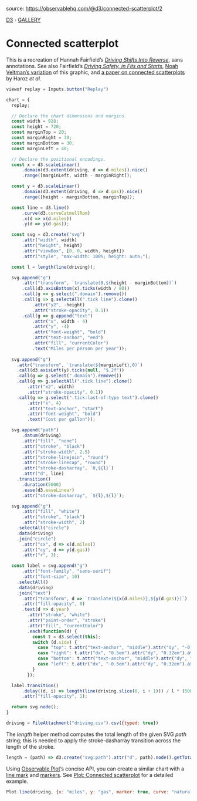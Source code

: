 source: https://observablehq.com/@d3/connected-scatterplot/2
<div style="color: grey; font: 13px/25.5px var(--sans-serif); text-transform: uppercase;"><h1 style="display: none;">Connected scatterplot</h1><a href="https://d3js.org/">D3</a> › <a href="/@d3/gallery">Gallery</a></div>

# Connected scatterplot

This is a recreation of Hannah Fairfield’s [*Driving Shifts Into Reverse*](http://www.nytimes.com/imagepages/2010/05/02/business/02metrics.html), sans annotations. See also Fairfield’s [*Driving Safety, in Fits and Starts*](http://www.nytimes.com/interactive/2012/09/17/science/driving-safety-in-fits-and-starts.html), [Noah Veltman’s variation](https://bl.ocks.org/veltman/87596f5a256079b95eb9) of this graphic, and [a paper on connected scatterplots](http://steveharoz.com/research/connected_scatterplot/) by Haroz *et al.*

```js
viewof replay = Inputs.button("Replay")
```

```js echo
chart = {
  replay;

  // Declare the chart dimensions and margins.
  const width = 928;
  const height = 720;
  const marginTop = 20;
  const marginRight = 30;
  const marginBottom = 30;
  const marginLeft = 40;

  // Declare the positional encodings.
  const x = d3.scaleLinear()
      .domain(d3.extent(driving, d => d.miles)).nice()
      .range([marginLeft, width - marginRight]);

  const y = d3.scaleLinear()
      .domain(d3.extent(driving, d => d.gas)).nice()
      .range([height - marginBottom, marginTop]);

  const line = d3.line()
      .curve(d3.curveCatmullRom)
      .x(d => x(d.miles))
      .y(d => y(d.gas));

  const svg = d3.create("svg")
      .attr("width", width)
      .attr("height", height)
      .attr("viewBox", [0, 0, width, height])
      .attr("style", "max-width: 100%; height: auto;");

  const l = length(line(driving));

  svg.append("g")
      .attr("transform", `translate(0,${height - marginBottom})`)
      .call(d3.axisBottom(x).ticks(width / 80))
      .call(g => g.select(".domain").remove())
      .call(g => g.selectAll(".tick line").clone()
          .attr("y2", -height)
          .attr("stroke-opacity", 0.1))
      .call(g => g.append("text")
          .attr("x", width - 4)
          .attr("y", -4)
          .attr("font-weight", "bold")
          .attr("text-anchor", "end")
          .attr("fill", "currentColor")
          .text("Miles per person per year"));
  
  svg.append("g")
    .attr("transform", `translate(${marginLeft},0)`)
    .call(d3.axisLeft(y).ticks(null, "$.2f"))
    .call(g => g.select(".domain").remove())
    .call(g => g.selectAll(".tick line").clone()
        .attr("x2", width)
        .attr("stroke-opacity", 0.1))
    .call(g => g.select(".tick:last-of-type text").clone()
        .attr("x", 4)
        .attr("text-anchor", "start")
        .attr("font-weight", "bold")
        .text("Cost per gallon"));

  svg.append("path")
      .datum(driving)
      .attr("fill", "none")
      .attr("stroke", "black")
      .attr("stroke-width", 2.5)
      .attr("stroke-linejoin", "round")
      .attr("stroke-linecap", "round")
      .attr("stroke-dasharray", `0,${l}`)
      .attr("d", line)
    .transition()
      .duration(5000)
      .ease(d3.easeLinear)
      .attr("stroke-dasharray", `${l},${l}`);

  svg.append("g")
      .attr("fill", "white")
      .attr("stroke", "black")
      .attr("stroke-width", 2)
    .selectAll("circle")
    .data(driving)
    .join("circle")
      .attr("cx", d => x(d.miles))
      .attr("cy", d => y(d.gas))
      .attr("r", 3);

  const label = svg.append("g")
      .attr("font-family", "sans-serif")
      .attr("font-size", 10)
    .selectAll()
    .data(driving)
    .join("text")
      .attr("transform", d => `translate(${x(d.miles)},${y(d.gas)})`)
      .attr("fill-opacity", 0)
      .text(d => d.year)
        .attr("stroke", "white")
        .attr("paint-order", "stroke")
        .attr("fill", "currentColor")
        .each(function(d) {
          const t = d3.select(this);
          switch (d.side) {
            case "top": t.attr("text-anchor", "middle").attr("dy", "-0.7em"); break;
            case "right": t.attr("dx", "0.5em").attr("dy", "0.32em").attr("text-anchor", "start"); break;
            case "bottom": t.attr("text-anchor", "middle").attr("dy", "1.4em"); break;
            case "left": t.attr("dx", "-0.5em").attr("dy", "0.32em").attr("text-anchor", "end"); break;
          }
        });

  label.transition()
      .delay((d, i) => length(line(driving.slice(0, i + 1))) / l * (5000 - 125))
      .attr("fill-opacity", 1);

  return svg.node();
}
```

```js echo
driving = FileAttachment("driving.csv").csv({typed: true})
```

The *length* helper method computes the total length of the given SVG *path* string; this is needed to apply the stroke-dasharray transition across the length of the stroke.

```js echo
length = (path) => d3.create("svg:path").attr("d", path).node().getTotalLength()
```

Using [Observable Plot](https://observablehq.com/plot)’s concise API, you can create a similar chart with a [line mark](https://observablehq.com/plot/marks/line) and [markers](https://observablehq.com/plot/features/markers). See [Plot: Connected scatterplot](https://observablehq.com/@observablehq/plot-connected-scatterplot?intent=fork) for a detailed example.

```js echo
Plot.line(driving, {x: "miles", y: "gas", marker: true, curve: "natural"}).plot({grid: true})
```

